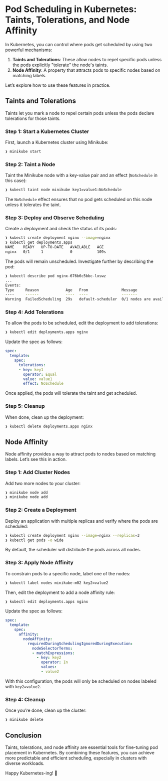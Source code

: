 # Pod Scheduling in Kubernetes: Taints, Tolerations, and Node Affinity

In Kubernetes, you can control where pods get scheduled by using two powerful mechanisms:

1. **Taints and Tolerations**: These allow nodes to repel specific pods unless the pods explicitly "tolerate" the node's taints.  
2. **Node Affinity**: A property that attracts pods to specific nodes based on matching labels.

Let’s explore how to use these features in practice.

## Taints and Tolerations

Taints let you mark a node to repel certain pods unless the pods declare tolerations for those taints.

### Step 1: Start a Kubernetes Cluster

First, launch a Kubernetes cluster using Minikube:

```bash
❯ minikube start
```

### Step 2: Taint a Node

Taint the Minikube node with a key-value pair and an effect (`NoSchedule` in this case):

```bash
❯ kubectl taint node minikube key1=value1:NoSchedule
```

The `NoSchedule` effect ensures that no pod gets scheduled on this node unless it tolerates the taint.

### Step 3: Deploy and Observe Scheduling

Create a deployment and check the status of its pods:

```bash
❯ kubectl create deployment nginx --image=nginx
❯ kubectl get deployments.apps 
NAME    READY   UP-TO-DATE   AVAILABLE   AGE
nginx   0/1     1            0           109s
```

The pods will remain unscheduled. Investigate further by describing the pod:

```bash
❯ kubectl describe pod nginx-676b6c5bbc-lxswz
...
Events:
Type     Reason            Age   From               Message
----     ------            ----  ----               -------
Warning  FailedScheduling  29s   default-scheduler  0/1 nodes are available: 1 node(s) had untolerated taint {key1: value1}.
```

### Step 4: Add Tolerations

To allow the pods to be scheduled, edit the deployment to add tolerations:

```bash
❯ kubectl edit deployments.apps nginx
```

Update the spec as follows:

```yaml
spec:
  template:
    spec:
      tolerations:
      - key: key1
        operator: Equal
        value: value1
        effect: NoSchedule
```

Once applied, the pods will tolerate the taint and get scheduled.

### Step 5: Cleanup

When done, clean up the deployment:

```bash
❯ kubectl delete deployments.apps nginx
```

## Node Affinity

Node affinity provides a way to attract pods to nodes based on matching labels. Let’s see this in action.

### Step 1: Add Cluster Nodes

Add two more nodes to your cluster:

```bash
❯ minikube node add
❯ minikube node add
```

### Step 2: Create a Deployment

Deploy an application with multiple replicas and verify where the pods are scheduled:

```bash
❯ kubectl create deployment nginx --image=nginx --replicas=3
❯ kubectl get pods -o wide
```

By default, the scheduler will distribute the pods across all nodes.

### Step 3: Apply Node Affinity

To constrain pods to a specific node, label one of the nodes:

```bash
❯ kubectl label nodes minikube-m02 key2=value2
```

Then, edit the deployment to add a node affinity rule:

```bash
❯ kubectl edit deployments.apps nginx
```

Update the spec as follows:

```yaml
spec:
  template:
    spec:
      affinity:
        nodeAffinity:
          requiredDuringSchedulingIgnoredDuringExecution:
            nodeSelectorTerms:
            - matchExpressions:
              - key: key2
                operator: In
                values:
                - value2
```

With this configuration, the pods will only be scheduled on nodes labeled with `key2=value2`.

### Step 4: Cleanup

Once you’re done, clean up the cluster:

```bash
❯ minikube delete
```

## Conclusion

Taints, tolerations, and node affinity are essential tools for fine-tuning pod placement in Kubernetes. By combining these features, you can achieve more predictable and efficient scheduling, especially in clusters with diverse workloads.  

Happy Kubernetes-ing! 🚀